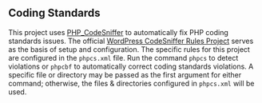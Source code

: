 ## Coding Standards
This project uses [PHP_CodeSniffer](https://github.com/squizlabs/PHP_CodeSniffer) to automatically fix PHP coding standards issues. The official [WordPress CodeSniffer Rules Project](https://github.com/WordPress/WordPress-Coding-Standards) serves as the basis of setup and configuration. The specific rules for this project are configured in the `phpcs.xml` file. Run the command `phpcs` to detect violations or `phpcbf` to automatically correct coding standards violations. A specific file or directory may be passed as the first argument for either command; otherwise, the files & directories configured in `phpcs.xml` will be used.
